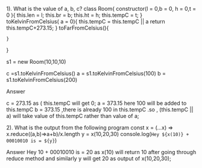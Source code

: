 1). What is the value of a, b, c?
class Room{
    constructor(l = 0,b = 0, h = 0,t = 0 ){
        this.len  = l;
        this.br   = b;
        this.ht   = h;
        this.tempC = t;
    }
    toKelvinFromCelsius( a = 0){
        this.tempC =  this.tempC || a
        return this.tempC+273.15;
    }
    toFarFromCelsius(){

    }
}

s1 = new Room(10,10,10)

c =s1.toKelvinFromCelsius()
a = s1.toKelvinFromCelsius(100)
b = s1.toKelvinFromCelsius(200)

Answer

c = 273.15 as ( this.tempC  will get 0;
a = 373.15  here 100 will be added to this.tempC 
b = 373.15  ,there is already 100 in this.tempC .so , (this.tempC || a) will take value of this.tempC rather than value of a;

2). What is the output from the following program
const x = (...x) => x.reduce((a,b)=>a+b)/x.length
y = x(10,20,30)
console.log(`Hey ${x(10)} + 00010010 is = ${y}`)

Answer
Hey 10 + 00010010 is = 20 as x(10) will return 10 after going through reduce method and similarly y will get 20 as output of x(10,20,30);

